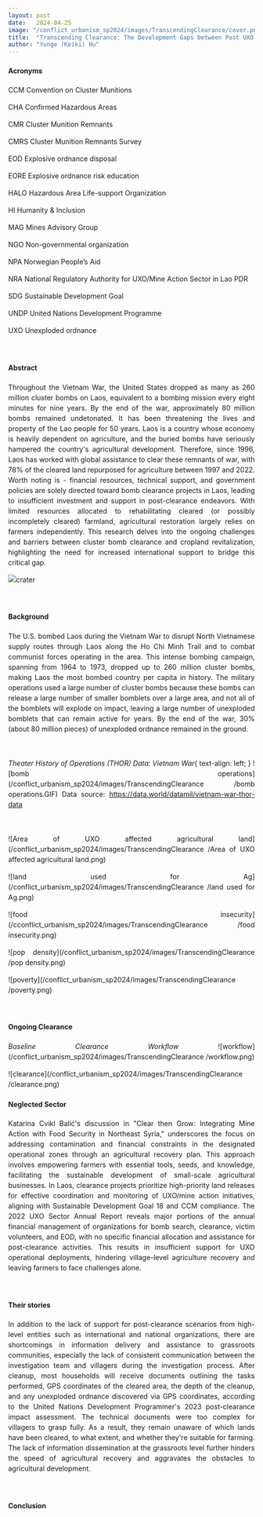 ```yaml
---
layout: post
date:   2024-04-25
image: "/conflict_urbanism_sp2024/images/TranscendingClearance/cover.png"
title:  "Transcending Clearance: The Development Gaps between Post UXO Clearance and Agricultural Reclamation in Laos"
author: "Yunge (Keiki) Hu"
---
```

<style>
body {
    font-size: 10 px;
    line-height: 1.5;
    text-align: justify;
}
</style>
#### Acronyms  


CCM Convention on Cluster Munitions

CHA Confirmed Hazardous Areas

CMR Cluster Munition Remnants

CMRS Cluster Munition Remnants Survey

EOD Explosive ordnance disposal

EORE Explosive ordnance risk education

HALO Hazardous Area Life-support Organization

HI Humanity & Inclusion

MAG Mines Advisory Group

NGO Non-governmental organization

NPA Norwegian People’s Aid

NRA National Regulatory Authority for UXO/Mine Action Sector in Lao PDR

SDG Sustainable Development Goal

UNDP United Nations Development Programme

UXO Unexploded ordnance

&nbsp;

#### **Abstract**

Throughout the Vietnam War, the United States dropped as many as 260 million cluster bombs on Laos, equivalent to a bombing mission every eight minutes for nine years. By the end of the war, approximately 80 million bombs remained undetonated. It has been threatening the lives and property of the Lao people for 50 years. Laos is a country whose economy is heavily dependent on agriculture, and the buried bombs have seriously hampered the country's agricultural development. Therefore, since 1996, Laos has worked with global assistance to clear these remnants of war, with 78% of the cleared land repurposed for agriculture between 1997 and 2022. Worth noting is - financial resources, technical support, and government policies are solely directed toward bomb clearance projects in Laos, leading to insufficient investment and support in post-clearance endeavors. With limited resources allocated to rehabilitating cleared (or possibly incompletely cleared) farmland, agricultural restoration largely relies on farmers independently. This research delves into the ongoing challenges and barriers between cluster bomb clearance and cropland revitalization, highlighting the need for increased international support to bridge this critical gap.

![crater](/conflict_urbanism_sp2024/images/TranscendingClearance/crater.png)

&nbsp;

#### **Background**
The U.S. bombed Laos during the Vietnam War to disrupt North Vietnamese supply routes through Laos along the Ho Chi Minh Trail and to combat communist forces operating in the area. This intense bombing campaign, spanning from 1964 to 1973, dropped up to 260 million cluster bombs, making Laos the most bombed country per capita in history. The military operations used a large number of cluster bombs because these bombs can release a large number of smaller bomblets over a large area, and not all of the bomblets will explode on impact, leaving a large number of unexploded bomblets that can remain active for years. By the end of the war, 30% (about 80 million pieces) of unexploded ordnance remained in the ground. 

&nbsp;


*Theater History of Operations (THOR) Data: Vietnam War*{
  text-align: left;
}
![bomb operations](/conflict_urbanism_sp2024/images/TranscendingClearance
/bomb operations.GIF)
Data source: https://data.world/datamil/vietnam-war-thor-data

&nbsp;

![Area of UXO affected agricultural land](/conflict_urbanism_sp2024/images/TranscendingClearance
/Area of UXO affected agricultural land.png)

![land used for Ag](/conflict_urbanism_sp2024/images/TranscendingClearance
/land used for Ag.png)

![food insecurity](/cconflict_urbanism_sp2024/images/TranscendingClearance
/food insecurity.png)

![pop density](/conflict_urbanism_sp2024/images/TranscendingClearance
/pop density.png)

![poverty](/conflict_urbanism_sp2024/images/TranscendingClearance
/poverty.png)

&nbsp;

#### **Ongoing Clearance**

*Baseline Clearance Workflow*
![workflow](/conflict_urbanism_sp2024/images/TranscendingClearance
/workflow.png)

![clearance](/conflict_urbanism_sp2024/images/TranscendingClearance
/clearance.png)
&nbsp;

#### **Neglected Sector**

Katarina Cvikl Balić's discussion in "Clear then Grow: Integrating Mine Action with Food Security in Northeast Syria," underscores the focus on addressing contamination and financial constraints in the designated operational zones through an agricultural recovery plan. This approach involves empowering farmers with essential tools, seeds, and knowledge, facilitating the sustainable development of small-scale agricultural businesses. In Laos, clearance projects prioritize high-priority land releases for effective coordination and monitoring of UXO/mine action initiatives, aligning with Sustainable Development Goal 18 and CCM compliance. The 2022 UXO Sector Annual Report reveals major portions of the annual financial management of organizations for bomb search, clearance, victim volunteers, and EOD, with no specific financial allocation and assistance for post-clearance activities. This results in insufficient support for UXO operational deployments, hindering village-level agriculture recovery and leaving farmers to face challenges alone.

&nbsp;

#### **Their stories**

In addition to the lack of support for post-clearance scenarios from high-level entities such as international and national organizations, there are shortcomings in information delivery and assistance to grassroots communities, especially the lack of consistent communication between the investigation team and villagers during the investigation process. After cleanup, most households will receive documents outlining the tasks performed, GPS coordinates of the cleared area, the depth of the cleanup, and any unexploded ordnance discovered via GPS coordinates, according to the United Nations Development Programmer's 2023 post-clearance impact assessment. The technical documents were too complex for villagers to grasp fully. As a result, they remain unaware of which lands have been cleared, to what extent, and whether they're suitable for farming. The lack of information dissemination at the grassroots level further hinders the speed of agricultural recovery and aggravates the obstacles to agricultural development.

&nbsp;

#### **Conclusion**


